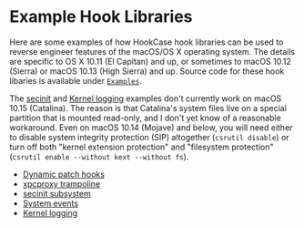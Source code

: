 # Example Hook Libraries

Here are some examples of how HookCase hook libraries can be used to
reverse engineer features of the macOS/OS X operating system.  The
details are specific to OS X 10.11 (El Capitan) and up, or sometimes
to macOS 10.12 (Sierra) or macOS 10.13 (High Sierra) and up.  Source
code for these hook libaries is available under
[`Examples`](Examples/).

The
[secinit](examples-secinit.md) and [Kernel logging](examples-kernel-logging.md)
examples don't currently work on macOS 10.15 (Catalina). The reason is
that Catalina's system files live on a special partition that is
mounted read-only, and I don't yet know of a reasonable
workaround. Even on macOS 10.14 (Mojave) and below, you will need
either to disable system integrity protection (SIP) altogether
(`csrutil disable`) or turn off both "kernel extension protection" and
"filesystem protection" (`csrutil enable --without kext --without
fs`).

* [Dynamic patch hooks](examples-dynamic-hooking.md)
* [xpcproxy trampoline](examples-xpcproxy.md)
* [secinit subsystem](examples-secinit.md)
* [System events](examples-events.md)
* [Kernel logging](examples-kernel-logging.md)

